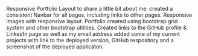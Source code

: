 Responsive Portfolio Layout to share a little bit about me.
created a consistent Navbar for all pages, including links to other pages.
Responsive images with responsive layout.
Portfolio created using bootstrap grid system and other bootstrap utilities.
Created links to the GitHub profile & LinkedIn page as well as my email address
added some of my current projects with link to the deployed version, GitHub respository and a screenshot of the deployed applicaton.

